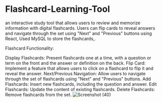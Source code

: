 # Flashcard-Learning-Tool
an interactive study tool that allows users to review and memorize information with digital flashcards. Users can flip cards to reveal answers and navigate through the set using "Next" and "Previous" buttons using React, Used MySQL to store the flashcards,.  

Flashcard Functionality:

Display Flashcards: Present flashcards one at a time, with a question or term on the front and the answer or definition on the back.
Flip Card: Implement a feature that allows users to click on a flashcard to flip it and reveal the answer.
Next/Previous Navigation: Allow users to navigate through the set of flashcards using "Next" and "Previous" buttons.
Add Flashcards: Insert new flashcards, including the question and answer.
Edit Flashcards: Update the content of existing flashcards.
Delete Flashcards: Remove flashcards from the set.
![Screenshot (40)](https://github.com/user-attachments/assets/42a08a9a-5907-493e-9989-13f6f590acb6)
